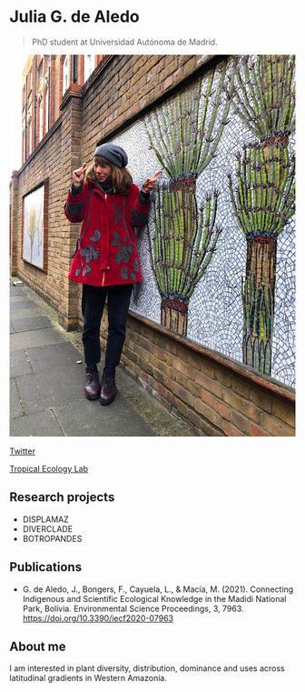 
# Julia G. de Aledo

> PhD student at Universidad Autónoma de Madrid.


![pic](profile_jga.jpeg)

[Twitter](https://twitter.com/juliagdealedo)

[Tropical Ecology Lab](https://www.grupoecologiatropical.com)

## Research projects
- DISPLAMAZ
- DIVERCLADE
- BOTROPANDES

## Publications
- G. de Aledo, J., Bongers, F., Cayuela, L., & Macía, M. (2021). Connecting Indigenous and Scientific Ecological Knowledge in the Madidi National Park, Bolivia. Environmental Science Proceedings, 3, 7963. https://doi.org/10.3390/iecf2020-07963

## About me
I am interested in plant diversity, distribution, dominance and uses across latitudinal gradients in Western Amazonia.
